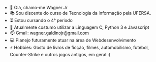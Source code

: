 - 👋 Olá, chamo-me Wagner Jr
- 📚 Sou discente do curso de Tecnologia da Informação pela UFERSA.
- ⏳ Estou cursando o 4° periodo
- 🌱 Atualmente costumo utilizar a Linguagem C, Python 3 e Javascript
- 📫 Gmail: wagner.galdinojr@gmail.com
- 💻 Planejo futuramente atuar na área de Webdesenvolvimento 
- ⚡ Hobbies: Gosto de livros de ficção, filmes, automobilismo, futebol, Counter-Strike e outros jogos antigos, em geral :) 

<!---
FcoWagnerJr/FcoWagnerJr is a ✨ special ✨ repository because its `README.md` (this file) appears on your GitHub profile.
You can click the Preview link to take a look at your changes.
--->
